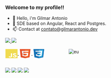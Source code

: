 ### Welcome to my profile!!

- 👋 Hello, i'm Gilmar Antonio
- 👀 SDE based on Angular, React and Postgres.
- 📫 Contact at <a href="mailto:contato@gilmarantonio.dev">contato@gilmarantonio.dev</a>
<div> 
  <a href="https://github.com/GilmardosSantos">
  <img height="160em" src="https://github-readme-stats.vercel.app/api?username=GilmardosSantos&show_icons=true&theme=dark&include_all_commits=true&count_private=true"/>
  <img height="160em" src="https://github-readme-stats.vercel.app/api/top-langs/?username=GilmardosSantos&layout=compact&langs_count=7&theme=dark"/>
</div>
 <div style="display: inline_block"><br>
  <img align="center" alt="Js" height="30" width="40" src="https://raw.githubusercontent.com/devicons/devicon/master/icons/javascript/javascript-plain.svg">
  <img align="center" alt="HTML" height="30" width="40" src="https://raw.githubusercontent.com/devicons/devicon/master/icons/html5/html5-original.svg">
  <img align="center" alt="CSS" height="30" width="40" src="https://raw.githubusercontent.com/devicons/devicon/master/icons/css3/css3-original.svg">
  <img align="right" alt="eu" height="300" width="300" src="https://media.discordapp.net/attachments/875468255085621291/875468306948177990/finalgif.gif">
 </div>

##

<div>
  <a href="https://www.instagram.com/gilm1to/" target="_blank"><img src="https://img.shields.io/badge/-Instagram-%23E4405F?style=for-the-badge&logo=instagram&logoColor=white"     target="_blank"></a>
  <a href="https://www.twitch.tv/gsr11_" target="_blank"><img src="https://img.shields.io/badge/Twitch-9146FF?style=for-the-badge&logo=twitch&logoColor=white" target="_blank"></a>
  <a href = "mailto:dev.gilsantos@gmail.com"><img src="https://img.shields.io/badge/-Gmail-%23333?style=for-the-badge&logo=gmail&logoColor=white" target="_blank"></a>
  <a href="https://www.linkedin.com/in/gilmar-antonio-011ab81a0/" target="_blank"><img src="https://img.shields.io/badge/-LinkedIn-%230077B5?style=for-the-badge&logo=linkedin&logoColor=white" target="_blank"></a> 
    
  

</div>
